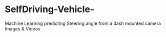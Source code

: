 # SelfDriving-Vehicle-
Machine Learning predicting Steering angle from a dash mounted camera Images &amp; Videos
